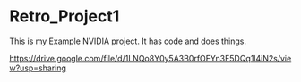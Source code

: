 # Retro_Project1
This is my Example NVIDIA project. It has code and does things.


https://drive.google.com/file/d/1LNQo8Y0y5A3B0rfOFYn3F5DQq1l4iN2s/view?usp=sharing

